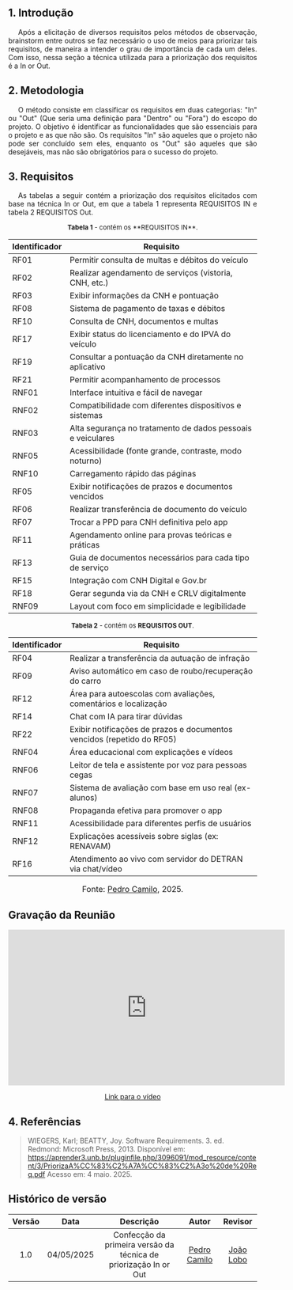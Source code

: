 ## 1. Introdução
<p style="text-indent: 20px; text-align: justify">
Após a elicitação de diversos requisitos pelos métodos de observação, brainstorm entre outros se faz necessário o uso de meios para priorizar tais requisitos, de maneira a intender o grau de importância de cada um deles. Com isso, nessa seção a técnica utilizada para a priorização dos requisitos é a In or Out.
</p>

## 2. Metodologia

<p style="text-indent: 20px; text-align: justify">
O método consiste em classificar os requisitos em duas categorias: "In" ou "Out" (Que seria uma definição para "Dentro" ou "Fora") do escopo do projeto. O objetivo é identificar as funcionalidades que são essenciais para o projeto e as que não são. Os requisitos "In" são aqueles que o projeto não pode ser concluído sem eles, enquanto os "Out" são aqueles que são desejáveis, mas não são obrigatórios para o sucesso do projeto.
</p>

## 3. Requisitos 
<p style="text-indent: 20px; text-align: justify">
As tabelas a seguir contém a priorização dos requisitos elicitados com base na técnica In or Out, em que a tabela 1 representa REQUISITOS IN e tabela 2 REQUISITOS Out.

</p>
<font size="2"><p style="text-align: center;">
    <b>Tabela 1</b> - contém os **REQUISITOS IN**.
</p></font>

| Identificador | Requisito                                                   |
| ------------- | ----------------------------------------------------------- |
| RF01          | Permitir consulta de multas e débitos do veículo            |
| RF02          | Realizar agendamento de serviços (vistoria, CNH, etc.)      |
| RF03          | Exibir informações da CNH e pontuação                       |
| RF08          | Sistema de pagamento de taxas e débitos                     |
| RF10          | Consulta de CNH, documentos e multas                        |
| RF17          | Exibir status do licenciamento e do IPVA do veículo         |
| RF19          | Consultar a pontuação da CNH diretamente no aplicativo      |
| RF21          | Permitir acompanhamento de processos                        |
| RNF01         | Interface intuitiva e fácil de navegar                      |
| RNF02         | Compatibilidade com diferentes dispositivos e sistemas      |
| RNF03         | Alta segurança no tratamento de dados pessoais e veiculares |
| RNF05         | Acessibilidade (fonte grande, contraste, modo noturno)      |
| RNF10         | Carregamento rápido das páginas                             |
| RF05          | Exibir notificações de prazos e documentos vencidos         |
| RF06          | Realizar transferência de documento do veículo              |
| RF07          | Trocar a PPD para CNH definitiva pelo app                   |
| RF11          | Agendamento online para provas teóricas e práticas          |
| RF13          | Guia de documentos necessários para cada tipo de serviço    |
| RF15          | Integração com CNH Digital e Gov.br                         |
| RF18          | Gerar segunda via da CNH e CRLV digitalmente                |
| RNF09         | Layout com foco em simplicidade e legibilidade              |

<font size="2"><p style="text-align: center;">
    <b>Tabela 2</b> - contém os **REQUISITOS OUT**.
</p></font>

| Identificador | Requisito                                                              |
| ------------- | ---------------------------------------------------------------------- |
| RF04          | Realizar a transferência da autuação de infração                       |
| RF09          | Aviso automático em caso de roubo/recuperação do carro                 |
| RF12          | Área para autoescolas com avaliações, comentários e localização        |
| RF14          | Chat com IA para tirar dúvidas                                         |
| RF22          | Exibir notificações de prazos e documentos vencidos (repetido do RF05) |
| RNF04         | Área educacional com explicações e vídeos                              |
| RNF06         | Leitor de tela e assistente por voz para pessoas cegas                 |
| RNF07         | Sistema de avaliação com base em uso real (ex-alunos)                  |
| RNF08         | Propaganda efetiva para promover o app                                 |
| RNF11         | Acessibilidade para diferentes perfis de usuários                      |
| RNF12         | Explicações acessíveis sobre siglas (ex: RENAVAM)                      |
| RF16          | Atendimento ao vivo com servidor do DETRAN via chat/vídeo              |

<font size="3"><p style="text-align: center">Fonte: [Pedro Camilo](https://github.com/PedrooCamilo), 2025.</p></font>


## Gravação da Reunião

<p style="text-align: center"><iframe width="560" height="315" src="https://youtu.be/4djemZHqm-8"  title="YouTube video player" frameborder="0" allow="accelerometer; autoplay; clipboard-write; encrypted-media; gyroscope; picture-in-picture; web-share" referrerpolicy="strict-origin-when-cross-origin" allowfullscreen></iframe></p>
<p style="text-align: center"><a href="https://youtu.be/4djemZHqm-8" target="blanket">Link para o vídeo</a></p>


## 4. Referências
> WIEGERS, Karl; BEATTY, Joy. Software Requirements. 3. ed. Redmond: Microsoft Press, 2013.
Disponível em: https://aprender3.unb.br/pluginfile.php/3096091/mod_resource/content/3/PriorizaA%CC%83%C2%A7A%CC%83%C2%A3o%20de%20Req.pdf Acesso em: 4 maio. 2025.


## Histórico de versão

| Versão | Data | Descrição | Autor | Revisor |
| :----: | :--: | :-------: | :---: | :-----: |
| 1.0 | 04/05/2025  | Confecção da primeira versão da técnica de priorização In or Out | [Pedro Camilo](https://github.com/PedrooCamilo)| [João Lobo](https://github.com/joaolobo10)  |
